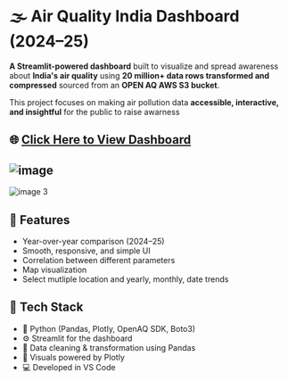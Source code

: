 # 🌫️ Air Quality India Dashboard (2024–25)

**A Streamlit-powered dashboard** built to visualize and spread awareness about **India's air quality** using **20 million+ data rows transformed and compressed** sourced from an **OPEN AQ AWS S3 bucket**.

This project focuses on making air pollution data **accessible, interactive, and insightful** for the public to raise awarness

## 🌐 [Click Here to View Dashboard](https://air-quality-india-24-25.streamlit.app/)

![image](https://github.com/user-attachments/assets/9c8ce5a6-3c8d-4719-a775-fdc7dbf25055)
---
![image 3](https://github.com/user-attachments/assets/00b8ba5d-b450-4515-af57-5a1cd9c97d41)


## 🚀 Features 
- Year-over-year comparison (2024–25)  
- Smooth, responsive, and simple UI  
- Correlation between different parameters
- Map visualization
- Select mutliple location and yearly, monthly, date trends

## 🧰 Tech Stack
- 🐍 Python (Pandas, Plotly, OpenAQ SDK, Boto3)  
- ⚙️ Streamlit for the dashboard  
- 🧼 Data cleaning & transformation using Pandas  
- 🎨 Visuals powered by Plotly  
- 💻 Developed in VS Code  

